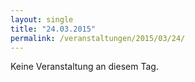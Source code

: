 ```yaml
---
layout: single
title: "24.03.2015"
permalink: /veranstaltungen/2015/03/24/
---
```


Keine Veranstaltung an diesem Tag.
